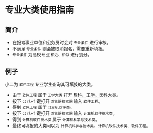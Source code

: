 # 专业大类使用指南

## 简介

* 在报考事业单位和公务员时会对 `专业条件` 进行审核。
* 不满足 `专业条件` 则会被取消报名，需要重新填报。
* `专业条件` 为高校专业 `相近、相似` 进行划分。

## 例子

小二为 `软件工程` 专业学生查询其可填报的大类。

* 由于 `软件工程` 属于 `工学大类` 打开 [理科、工学、医科大类](/posts/专业大类/理科、工学、医科大类.md)。
* 按下 `ctrl+f` 键打开 `浏览器搜索器` 输入 `软件工程`。
* 得到 `软件工程` 属于 `计算机软件类`。
* 按下 `ctrl+f` 键打开 `浏览器搜索器` 输入 `计算机软件技术类`。
* 得到 `计算机软件技术类` 属于 `计算机科学与技术类`。
* 最终可填报的大类可以为 `计算机科学与技术类`、`计算机软件技术类`、`软件工程`。